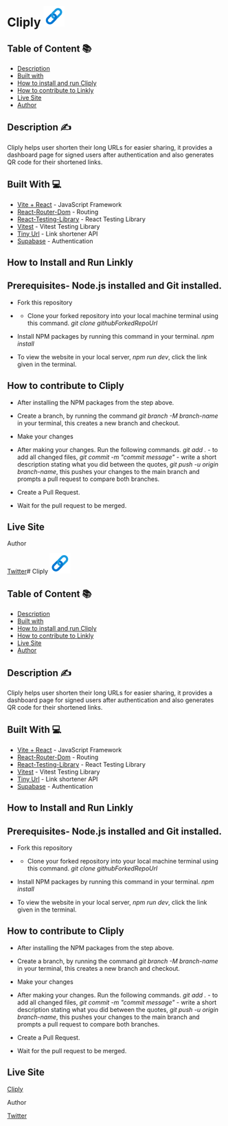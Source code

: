 # Cliply ![icons8-link-48](https://raw.githubusercontent.com/Nnamuka01/Cliply/main/src/assets/icons8-link-48.png)


## Table of Content :books:
* [Description](#description)
* [Built with](#technologies)
* [How to install and run Cliply](#install)
* [How to contribute to Linkly](#contribute)
* [Live Site](#live)
* [Author](#owner)


<a name="description"></a>
## Description ✍️

Cliply helps user shorten their long URLs for easier sharing, it provides a dashboard page for signed users after authentication and also generates QR code for their shortened links.

<a name="technologies"></a>
## Built With 💻

* [Vite + React](https://vitejs.dev/guide/) - JavaScript Framework
* [React-Router-Dom](https://reactrouter.com/en/main/start/tutorial) - Routing
* [React-Testing-Library](https://testing-library.com/docs/react-testing-library/intro/) - React Testing Library
* [Vitest](https://vitest.dev/) - Vitest Testing Library
* [Tiny Url](https://tinyurl.com/app/dev) - Link shortener API
* [Supabase](https://supabase.com/) - Authentication


<a name="install"></a>
## How to Install and Run Linkly

## Prerequisites- Node.js installed and Git installed.

- Fork this repository
- - Clone your forked repository into your local machine terminal using this command.
  *git clone githubForkedRepoUrl*

- Install NPM packages by running this command in your terminal.
  *npm install*

- To view the website in your local server, *npm run dev*, click the link given in the terminal.


<a name="contribute"></a>
## How to contribute to Cliply

- After installing the NPM packages from the step above.

- Create a branch, by running the command *git branch -M branch-name* in your terminal, this creates a new branch and checkout.

- Make your changes

- After making your changes. Run the following commands. *git add .* - to add all changed files, *git commit -m "commit message"* - write a short description stating what you did between the quotes, *git push -u origin branch-name*, this pushes your changes to the main branch and prompts a pull request to compare both branches.

- Create a Pull Request.

- Wait for the pull request to be merged.


<a name="live"></a>
## Live Site 



<a name="owner"></a>
Author

[Twitter](https://x.com/Kakatrenches)# Cliply ![icons8-link-48](https://raw.githubusercontent.com/Nnamuka01/Cliply/main/src/assets/icons8-link-48.png)


## Table of Content :books:
* [Description](#description)
* [Built with](#technologies)
* [How to install and run Cliply](#install)
* [How to contribute to Linkly](#contribute)
* [Live Site](#live)
* [Author](#owner)


<a name="description"></a>
## Description ✍️

Cliply helps user shorten their long URLs for easier sharing, it provides a dashboard page for signed users after authentication and also generates QR code for their shortened links.

<a name="technologies"></a>
## Built With 💻

* [Vite + React](https://vitejs.dev/guide/) - JavaScript Framework
* [React-Router-Dom](https://reactrouter.com/en/main/start/tutorial) - Routing
* [React-Testing-Library](https://testing-library.com/docs/react-testing-library/intro/) - React Testing Library
* [Vitest](https://vitest.dev/) - Vitest Testing Library
* [Tiny Url](https://tinyurl.com/app/dev) - Link shortener API
* [Supabase](https://supabase.com/) - Authentication


<a name="install"></a>
## How to Install and Run Linkly

## Prerequisites- Node.js installed and Git installed.

- Fork this repository
- - Clone your forked repository into your local machine terminal using this command.
  *git clone githubForkedRepoUrl*

- Install NPM packages by running this command in your terminal.
  *npm install*

- To view the website in your local server, *npm run dev*, click the link given in the terminal.


<a name="contribute"></a>
## How to contribute to Cliply

- After installing the NPM packages from the step above.

- Create a branch, by running the command *git branch -M branch-name* in your terminal, this creates a new branch and checkout.

- Make your changes

- After making your changes. Run the following commands. *git add .* - to add all changed files, *git commit -m "commit message"* - write a short description stating what you did between the quotes, *git push -u origin branch-name*, this pushes your changes to the main branch and prompts a pull request to compare both branches.

- Create a Pull Request.

- Wait for the pull request to be merged.


<a name="live"></a>
## Live Site 

[Cliply]()

<a name="owner"></a>
Author

[Twitter](https://x.com/Kakatrenches)